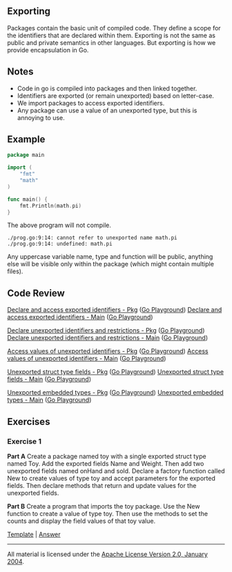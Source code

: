 ## Exporting

Packages contain the basic unit of compiled code. They define a scope for the
identifiers that are declared within them. Exporting is not the same as public
and private semantics in other languages. But exporting is how we provide
encapsulation in Go.

## Notes

* Code in go is compiled into packages and then linked together.
* Identifiers are exported (or remain unexported) based on letter-case.
* We import packages to access exported identifiers.
* Any package can use a value of an unexported type, but this is annoying to use.

## Example

```go
package main

import (
    "fmt"
    "math"
)

func main() {
    fmt.Println(math.pi)
}
```

The above program will not compile.

```
./prog.go:9:14: cannot refer to unexported name math.pi
./prog.go:9:14: undefined: math.pi
```

Any uppercase variable name, type and function will be public, anything else
will be visible only within the package (which might contain multiple files).

## Code Review

[Declare and access exported identifiers - Pkg](example1/counters/counters.go) ([Go Playground](https://play.golang.org/p/8Xzq-m9ez-I))
[Declare and access exported identifiers - Main](example1/example1.go) ([Go Playground](https://play.golang.org/p/KrpX0CyIyYO))

[Declare unexported identifiers and restrictions - Pkg](example2/counters/counters.go) ([Go Playground](https://play.golang.org/p/9u1IQexx5gk))
[Declare unexported identifiers and restrictions - Main](example2/example2.go) ([Go Playground](https://play.golang.org/p/A5FpmRpuOWJ))

[Access values of unexported identifiers - Pkg](example3/counters/counters.go) ([Go Playground](https://play.golang.org/p/NroO30yoNvh))
[Access values of unexported identifiers - Main](example3/example3.go) ([Go Playground](https://play.golang.org/p/e5fg0uOEkkn))

[Unexported struct type fields - Pkg](example4/users/users.go) ([Go Playground](https://play.golang.org/p/KQ6x5z7E1pN))
[Unexported struct type fields - Main](example4/example4.go) ([Go Playground](https://play.golang.org/p/6MznWaiGwr-))

[Unexported embedded types - Pkg](example5/users/users.go) ([Go Playground](https://play.golang.org/p/br-2rVc1VF1))
[Unexported embedded types - Main](example5/example5.go) ([Go Playground](https://play.golang.org/p/p9pQo5gCB42))

## Exercises

### Exercise 1
**Part A** Create a package named toy with a single exported struct type named Toy. Add the exported fields Name and Weight. Then add two unexported fields named onHand and sold. Declare a factory function called New to create values of type toy and accept parameters for the exported fields. Then declare methods that return and update values for the unexported fields.

**Part B** Create a program that imports the toy package. Use the New function to create a value of type toy. Then use the methods to set the counts and display the field values of that toy value.

[Template](exercises/template1) |
[Answer](exercises/exercise1)
___
All material is licensed under the [Apache License Version 2.0, January 2004](http://www.apache.org/licenses/LICENSE-2.0).
